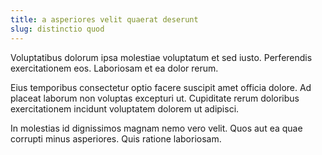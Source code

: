 ```yaml
---
title: a asperiores velit quaerat deserunt
slug: distinctio quod
---
```


Voluptatibus dolorum ipsa molestiae voluptatum et sed iusto. Perferendis exercitationem eos. Laboriosam et ea dolor rerum.

Eius temporibus consectetur optio facere suscipit amet officia dolore. Ad placeat laborum non voluptas excepturi ut. Cupiditate rerum doloribus exercitationem incidunt voluptatem dolorem ut adipisci.

In molestias id dignissimos magnam nemo vero velit. Quos aut ea quae corrupti minus asperiores. Quis ratione laboriosam.
